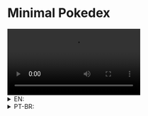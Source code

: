 # Minimal Pokedex



<video controls>
  <source src="./preview.mp4" type="video/mp4">
</video>


<details>
<summary>EN:</summary>

### About the project

- A minimalist pokedex made with basic html, css and js, you can search for the pokemon with id or name in the search bar, if the name is not valid an alert will show in the screen, I want add an way to go fowards or backwards by simply clicking an button.
### How to execute the project:

1. Have an IDE that supports HTML, CSS, JavaScript and that can run the code on screen, like vscode with live server;
2. Clone this repository using `git clone https://github.com/arthurdev06/arthurdev06.github.io/tree/main/minimal-pokedex` command;

</details>

<details>
<summary>PT-BR:</summary>

<h3>Sobre</h3>

- Uma pokedex minimalista feita com css javascript básicos, que o usuário pode buscar pelo pokemon pelo id ou nome, sem mostrar todos os disponíveis, futuramente quero adicionar um modo de nevegar pelos pokemons aumentando ou diminuindo o id por meio de butões.

### Como executar o projeto:

1. Tenha uma IDE que suporte HTML, CSS, JavaScript e que consiga rodar o código atualizando na tela, no vscode temos a extensão do live server;
2. Dê um `git clone https://github.com/arthurdev06/arthurdev06.github.io/tree/main/minimal-pokedex`;
</details>
